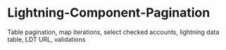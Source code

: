 # Lightning-Component-Pagination
Table pagination, map iterations, select checked accounts, lightning data table, LDT URL, validations

